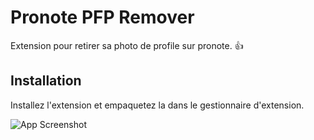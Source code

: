 # Pronote PFP Remover
Extension pour retirer sa photo de profile sur pronote. 👍
## Installation

Installez l'extension et empaquetez la dans le gestionnaire d'extension.

![App Screenshot](https://media.discordapp.net/attachments/1148699203523051552/1282120910832402537/image.png?ex=66de33a5&is=66dce225&hm=b3609092a32ad7942d194240b1ed7c26fc8342e6febf6cd446bb6522a9e8f8a1&=&format=webp&quality=lossless&width=1005&height=480)

